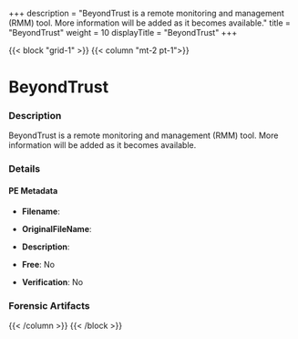 +++
description = "BeyondTrust is a remote monitoring and management (RMM) tool. More information will be added as it becomes available."
title = "BeyondTrust"
weight = 10
displayTitle = "BeyondTrust"
+++


{{< block "grid-1" >}}
{{< column "mt-2 pt-1">}}

# BeyondTrust


### Description

BeyondTrust is a remote monitoring and management (RMM) tool. More information will be added as it becomes available.




### Details


#### PE Metadata
- **Filename**: 
- **OriginalFileName**: 
- **Description**: 


- **Free**: No

- **Verification**: No





### Forensic Artifacts










{{< /column >}}
{{< /block >}}
